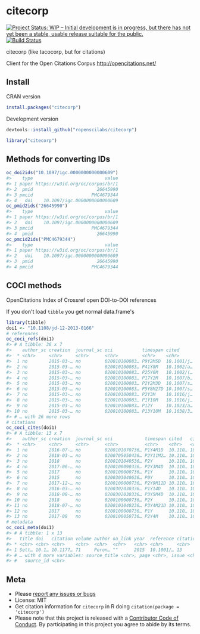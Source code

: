 citecorp
=========

[![Project Status: WIP – Initial development is in progress, but there has not yet been a stable, usable release suitable for the public.](https://www.repostatus.org/badges/latest/wip.svg)](https://www.repostatus.org/#wip)
[![Build Status](https://travis-ci.com/ropenscilabs/citecorp.svg?branch=master)](https://travis-ci.com/ropenscilabs/citecorp)



citecorp (like tacocorp, but for citations)

Client for the Open Citations Corpus <http://opencitations.net/>


## Install

CRAN version


```r
install.packages("citecorp")
```

Development version


```r
devtools::install_github("ropenscilabs/citecorp")
```


```r
library("citecorp")
```

## Methods for converting IDs


```r
oc_doi2ids("10.1097/igc.0000000000000609")
#>    type                           value
#> 1 paper https://w3id.org/oc/corpus/br/1
#> 2  pmid                        26645990
#> 3 pmcid                      PMC4679344
#> 4   doi    10.1097/igc.0000000000000609
oc_pmid2ids("26645990")
#>    type                           value
#> 1 paper https://w3id.org/oc/corpus/br/1
#> 2   doi    10.1097/igc.0000000000000609
#> 3 pmcid                      PMC4679344
#> 4  pmid                        26645990
oc_pmcid2ids("PMC4679344")
#>    type                           value
#> 1 paper https://w3id.org/oc/corpus/br/1
#> 2   doi    10.1097/igc.0000000000000609
#> 3  pmid                        26645990
#> 4 pmcid                      PMC4679344
```

## COCI methods

OpenCitations Index of Crossref open DOI-to-DOI references

If you don't load `tibble` you get normal data.frame's


```r
library(tibble)
doi1 <- "10.1108/jd-12-2013-0166"
# references
oc_coci_refs(doi1)
#> # A tibble: 36 x 7
#>    author_sc creation  journal_sc oci           timespan cited      citing 
#>  * <chr>     <chr>     <chr>      <chr>         <chr>    <chr>      <chr>  
#>  1 no        2015-03-… no         020010100083… P9Y2M5D  10.1001/j… 10.110…
#>  2 no        2015-03-… no         020010100083… P41Y8M   10.1002/a… 10.110…
#>  3 no        2015-03-… no         020010100083… P25Y6M   10.1002/(… 10.110…
#>  4 no        2015-03-… no         020010100083… P17Y2M   10.1007/b… 10.110…
#>  5 no        2015-03-… no         020010100083… P2Y2M3D  10.1007/s… 10.110…
#>  6 no        2015-03-… no         020010100083… P5Y8M27D 10.1007/s… 10.110…
#>  7 no        2015-03-… no         020010100083… P2Y3M    10.1016/j… 10.110…
#>  8 no        2015-03-… no         020010100083… P1Y10M   10.1016/j… 10.110…
#>  9 no        2015-03-… no         020010100083… P12Y     10.1023/a… 10.110…
#> 10 no        2015-03-… no         020010100083… P13Y10M  10.1038/3… 10.110…
#> # … with 26 more rows
# citations
oc_coci_cites(doi1)
#> # A tibble: 13 x 7
#>    author_sc creation  journal_sc oci            timespan cited   citing   
#>  * <chr>     <chr>     <chr>      <chr>          <chr>    <chr>   <chr>    
#>  1 no        2016-07-… no         0200101070736… P1Y4M1D  10.110… 10.1177/…
#>  2 no        2018-03-… no         0200705050436… P2Y11M2… 10.110… 10.7554/…
#>  3 no        2018      no         0200101040536… P2Y      10.110… 10.1145/…
#>  4 no        2017-06-… no         0200100090336… P2Y3M4D  10.110… 10.1093/…
#>  5 no        2017      no         0200100000736… P1Y      10.110… 10.1007/…
#>  6 no        2015      no         0200303040636… P0Y      10.110… 10.3346/…
#>  7 no        2017-12-… no         0200100000736… P2Y9M12D 10.110… 10.1007/…
#>  8 no        2016-03-… no         0200302030336… P1Y14D   10.110… 10.3233/…
#>  9 no        2018-08-… no         0200302030336… P3Y5M4D  10.110… 10.3233/…
#> 10 no        2018      no         0200100000736… P2Y      10.110… 10.1007/…
#> 11 no        2018-07-… no         0200101040236… P3Y4M21D 10.110… 10.1142/…
#> 12 no        2017      no         0200100000736… P1Y      10.110… 10.1007/…
#> 13 no        2017-08   no         0200100050736… P2Y4M    10.110… 10.1057/…
# metadata
oc_coci_meta(doi1)
#> # A tibble: 1 x 13
#>   title doi   citation volume author oa_link year  reference citation_count
#> * <chr> <chr> <chr>    <chr>  <chr>  <chr>   <chr> <chr>     <chr>         
#> 1 Sett… 10.1… 10.1177… 71     Peron… ""      2015  10.1001/… 13            
#> # … with 4 more variables: source_title <chr>, page <chr>, issue <chr>,
#> #   source_id <chr>
```


## Meta

* Please [report any issues or bugs](https://github.com/ropenscilabs/citecorp/issues)
* License: MIT
* Get citation information for `citecorp` in R doing `citation(package = 'citecorp')`
* Please note that this project is released with a [Contributor Code of Conduct][coc].
By participating in this project you agree to abide by its terms.

[sparqldsl]: https://github.com/ropenscilabs/sparqldsl
[coc]: https://github.com/ropenscilabs/citecorp/blob/master/CODE_OF_CONDUCT.md
